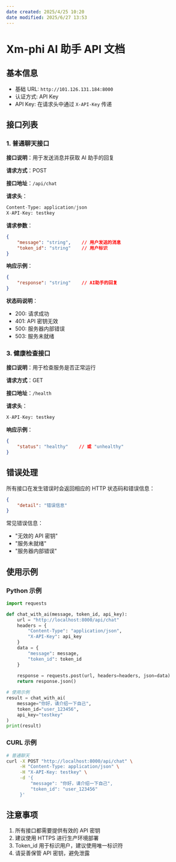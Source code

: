 ```yaml
---
date created: 2025/4/25 10:20
date modified: 2025/6/27 13:53
---
```

# Xm-phi AI 助手 API 文档

## 基本信息

- 基础 URL: `http://101.126.131.184:8000`
- 认证方式: API Key
- API Key: 在请求头中通过 `X-API-Key` 传递

## 接口列表

### 1. 普通聊天接口

**接口说明**：用于发送消息并获取 AI 助手的回复

**请求方式**：POST

**接口地址**：`/api/chat`

**请求头**：

```python
Content-Type: application/json
X-API-Key: testkey
```

**请求参数**：

```json
{
    "message": "string",    // 用户发送的消息
    "token_id": "string"    // 用户标识
}
```

**响应示例**：

```json
{
    "response": "string"    // AI助手的回复
}
```

**状态码说明**：
- 200: 请求成功
- 401: API 密钥无效
- 500: 服务器内部错误
- 503: 服务未就绪

### 3. 健康检查接口

**接口说明**：用于检查服务是否正常运行

**请求方式**：GET

**接口地址**：`/health`

**请求头**：

```python
X-API-Key: testkey
```

**响应示例**：

```json
{
    "status": "healthy"    // 或 "unhealthy"
}
```

## 错误处理

所有接口在发生错误时会返回相应的 HTTP 状态码和错误信息：

```json
{
    "detail": "错误信息"
}
```

常见错误信息：

- "无效的 API 密钥"
- "服务未就绪"
- "服务器内部错误"

## 使用示例

### Python 示例

```python
import requests

def chat_with_ai(message, token_id, api_key):
    url = "http://localhost:8000/api/chat"
    headers = {
        "Content-Type": "application/json",
        "X-API-Key": api_key
    }
    data = {
        "message": message,
        "token_id": token_id
    }
    
    response = requests.post(url, headers=headers, json=data)
    return response.json()

# 使用示例
result = chat_with_ai(
    message="你好，请介绍一下自己",
    token_id="user_123456",
    api_key="testkey"
)
print(result)
```

### CURL 示例

```bash
# 普通聊天
curl -X POST "http://localhost:8000/api/chat" \
     -H "Content-Type: application/json" \
     -H "X-API-Key: testkey" \
     -d '{
         "message": "你好，请介绍一下自己",
         "token_id": "user_123456"
     }'
```

## 注意事项

1. 所有接口都需要提供有效的 API 密钥
2. 建议使用 HTTPS 进行生产环境部署
3. Token_id 用于标识用户，建议使用唯一标识符
4. 请妥善保管 API 密钥，避免泄露
